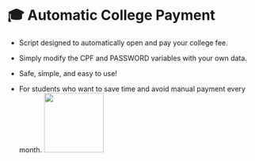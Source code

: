 # 🎓 Automatic College Payment

- Script designed to automatically open and pay your college fee.
  
- Simply modify the CPF and PASSWORD variables with your own data.
  
- Safe, simple, and easy to use!
  
- For students who want to save time and avoid manual payment every month. <img src="https://media4.giphy.com/media/v1.Y2lkPTc5MGI3NjExcmdyMndnYThlZWVxZ3MzaGgwZXNla3VhZmc5a3kzazBjNjhwODV6diZlcD12MV9pbnRlcm5hbF9naWZfYnlfaWQmY3Q9cw/PZShNCt8E51Ti/200.gif" width="120px" />
